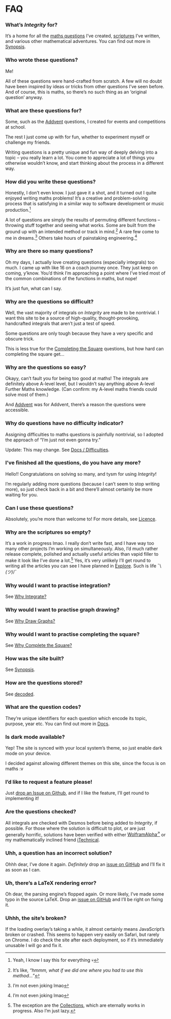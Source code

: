 # FAQ
<!-- #SQUARK live!
| dest = info/faq
| capt = Frequently Asked Questions
| desc = Frequently asked questions about Integrity
| date = 2025 June 26
-->

### What’s *Integrity* for?
It’s a home for all the [maths questions](questions/) I’ve created, [scriptures](scriptures/) I’ve written, and various other mathematical adventures. You can find out more in [Synopsis](synopsis.md).

### Who wrote these questions?
Me!

All of these questions were hand-crafted from scratch. A few will no doubt have been inspired by ideas or tricks from other questions I’ve seen before. And of course, this is maths, so there’s no such thing as an ‘original question’ anyway.

### What are these questions for?
Some, such as the [Addvent](questions/addvent/) questions, I created for events and competitions at school.

The rest I just come up with for fun, whether to experiment myself or challenge my friends.

Writing questions is a pretty unique and fun way of deeply delving into a topic – you really learn a lot. You come to appreciate a lot of things you otherwise wouldn’t know, and start thinking about the process in a different way.

### How did you write these questions?
Honestly, I don’t even know. I just gave it a shot, and it turned out I quite enjoyed writing maths problems! It’s a creative and problem-solving process that is satisfying in a similar way to software development or music production.[^similar]

[^similar]: Yeah, I know I say this for everything 💀

A lot of questions are simply the results of permuting different functions – throwing stuff together and seeing what works. Some are built from the ground up with an intended method or track in mind.[^trick] A rare few come to me in dreams.[^dreams] Others take hours of painstaking engineering.[^dreams]

[^trick]: It’s like, *“hmmm, what if we did one where you had to use this method...”*
[^dreams]: I’m not even joking lmao
[^alt-sol]: Only for someone to cheese it with a far simpler solution which I unknowingly created, naturally.

### Why are there so many questions?
Oh my days, I actually love creating questions (especially integrals) too much. I came up with like 16 on a coach journey once. They just keep on coming, y’know. You’d think I’m approaching a point where I’ve tried most of the common combinations of the functions in maths, but nope!

It’s just fun, what can I say.

### Why are the questions so difficult?
Well, the vast majority of integrals on *Integrity* are made to be nontrivial. I want this site to be a source of high-quality, thought-provoking, handcrafted integrals that aren’t just a test of speed.

Some questions are only tough because they have a very specific and obscure trick.

This is less true for the [Completing the Square](questions/complete-square/) questions, but how hard can completing the square get...

### Why are the questions so easy?
Okayy, can’t fault you for being too good at maths! The integrals are definitely above A-level level, but I wouldn’t say anything above A-level Further Maths knowledge. (Can confirm: my A-level maths friends could solve most of them.)

And [Addvent](questions/addvent/) was for Addvent, there’s a reason the questions were accessible.

### Why do questions have no difficulty indicator?
Assigning difficulties to maths questions is painfully nontrivial, so I adopted the approach of “I’m just not even gonna try.”

Update: This may change. See [Docs / Difficulties](https://sup2point0.github.io/integrity/docs/difficulties).

### I’ve finished all the questions, do you have any more?
Hello!! Congratulations on solving so many, and tysm for using *Integrity*!

I’m regularly adding more questions (because I can’t seem to stop writing more), so just check back in a bit and there’ll almost certainly be more waiting for you.

### Can I use these questions?
Absolutely, you’re more than welcome to! For more details, see [Licence](https://sup2point0.github.io/integrity/info/licence).

### Why are the scriptures so empty?
It’s a work in progress lmao. I really don’t write fast, and I have way too many other projects I’m working on simultaneously. Also, I’d much rather release complete, polished and actually useful articles than vapid filler to make it look like I’ve done a lot.[^lot] Yes, it’s very unlikely I’ll get round to writing all the articles you can see I have planned in [Explore](https://sup2point0.github.io/integrity/explore). Such is life ¯\\_(ツ)_/¯

[^lot]: The exception are the [Collections](../scriptures/integrals/collections), which are eternally works in progress. Also I’m just lazy.

### Why would I want to practise integration?
See [Why Integrate?](scriptures/integrals/why.md)

### Why would I want to practise graph drawing?
See [Why Draw Graphs?](scriptures/graph-drawing/why.md)

### Why would I want to practise completing the square?
See [Why Complete the Square?](scriptures/complete-square/why.md)

### How was the site built?
See [Synopsis](synopsis.md).

### How are the questions stored?
See [decoded](edu.md).

### What are the question codes?
They’re unique identifiers for each question which encode its topic, purpose, year etc. You can find out more in [Docs](docs/shards.md).

### Is dark mode available?
Yep! The site is synced with your local system’s theme, so just enable dark mode on your device.

I decided against allowing different themes on this site, since the focus is on maths :v

### I’d like to request a feature please!
Just [drop an Issue on Github](https://github.com/Sup2point0/integrity/issues), and if I like the feature, I’ll get round to implementing it!

### Are the questions checked?
All integrals are checked with Desmos before being added to *Integrity*, if possible. For those where the solution is difficult to plot, or are just generally horrific, solutions have been verified with either [WolframAlpha<sup>↗</sup>](https://www.wolframalpha.com/) or my mathematically inclined friend [iTechnical](https://github.com/itechnicals).

### Uhh, a question has an incorrect solution?
Ohhh dear, I’ve done it again. *Definitely* drop an [issue on GitHub](https://github.com/Sup2point0/integrity/issues) and I’ll fix it as soon as I can.

### Uh, there’s a LaTeX rendering error?
Oh dear, the parsing engine’s flopped again. Or more likely, I’ve made some typo in the source LaTeX. Drop an [issue on GitHub](https://github.com/Sup2point0/integrity/issues) and I’ll be right on fixing it.

### Uhhh, the site’s broken?
If the loading overlay’s taking a while, it almost certainly means JavaScript’s broken or crashed. This seems to happen very easily on Safari, but rarely on Chrome. I do check the site after each deployment, so if it’s immediately unusable I will go and fix it.
